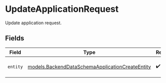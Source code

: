 # UpdateApplicationRequest

Update application request.


## Fields

| Field                                                                                                    | Type                                                                                                     | Required                                                                                                 | Description                                                                                              |
| -------------------------------------------------------------------------------------------------------- | -------------------------------------------------------------------------------------------------------- | -------------------------------------------------------------------------------------------------------- | -------------------------------------------------------------------------------------------------------- |
| `entity`                                                                                                 | [models.BackendDataSchemaApplicationCreateEntity](../models/backenddataschemaapplicationcreateentity.md) | :heavy_check_mark:                                                                                       | Create application entity.                                                                               |